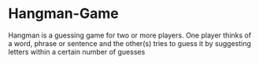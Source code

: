 # Hangman-Game
Hangman is a guessing game for two or more players. One player thinks of a word, phrase or sentence and the other(s) tries to guess it by suggesting letters within a certain number of guesses
